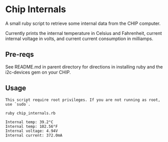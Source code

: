 # Chip Internals

A small ruby script to retrieve some internal data from the CHIP computer.

Currently prints the internal temperature in Celsius and Fahrenheit, current internal voltage in volts, and current current consumption in milliamps. 

## Pre-reqs

See README.md in parent directory for directions in installing ruby and the i2c-devices gem on your CHIP. 

## Usage

	This script require root privileges. If you are not running as root, use `sudo`.

    ruby chip_internals.rb

    Internal temp: 39.2°C
    Internal temp: 102.56°F
    Internal voltage: 4.94V
    Internal current: 372.0mA